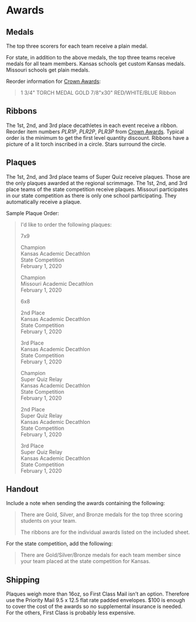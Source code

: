 # Awards

## Medals

The top three scorers for each team receive a plain medal.

For state, in addition to the above medals, the top three teams receive medals for all team members.
Kansas schools get custom Kansas medals.
Missouri schools get plain medals.

Reorder information for [Crown Awards](<http://www.crownawards.com/>):
> 1 3/4" TORCH MEDAL GOLD
> 7/8"x30" RED/WHITE/BLUE Ribbon

## Ribbons

The 1st, 2nd, and 3rd place decathletes in each event receive a ribbon.
Reorder item numbers *PLR1P*, *PLR2P*, *PLR3P* from [Crown Awards](<http://www.crownawards.com/>).
Typical order is the minimum to get the first level quantity discount.
Ribbons have a picture of a lit torch inscribed in a circle.
Stars surround the circle.

## Plaques

The 1st, 2nd, and 3rd place teams of Super Quiz receive plaques.
Those are the only plaques awarded at the regional scrimmage.
The 1st, 2nd, and 3rd place teams of the state competition receive plaques.
Missouri participates in our state competition as there is only one school participating.
They automatically receive a plaque.

Sample Plaque Order:

> I'd like to order the following plaques:
>
> 7x9
>
> Champion
\
> Kansas Academic Decathlon
\
> State Competition
\
> February 1, 2020
>
> Champion
\
> Missouri Academic Decathlon
\
> February 1, 2020
>
> 6x8
>
> 2nd Place
\
> Kansas Academic Decathlon
\
> State Competition
\
> February 1, 2020
>
> 3rd Place
\
> Kansas Academic Decathlon
\
> State Competition
\
> February 1, 2020
>
> Champion
\
> Super Quiz Relay
\
> Kansas Academic Decathlon
\
> State Competition
\
> February 1, 2020
>
> 2nd Place
\
> Super Quiz Relay
\
> Kansas Academic Decathlon
\
> State Competition
\
> February 1, 2020
>
> 3rd Place
\
> Super Quiz Relay
\
> Kansas Academic Decathlon
\
> State Competition
\
> February 1, 2020

## Handout

Include a note when sending the awards containing the following:
> There are Gold, Silver, and Bronze medals for the top three scoring students on your team.
>
> The ribbons are for the individual awards listed on the included sheet.

For the state competition, add the following:

> There are Gold/Silver/Bronze medals for each team member since your team placed at the state competition for Kansas.

## Shipping

Plaques weigh more than 16oz, so First Class Mail isn’t an option.
Therefore use the Priority Mail 9.5 x 12.5 flat rate padded envelopes.
$100 is enough to cover the cost of the awards so no supplemental insurance is needed.
For the others, First Class is probably less expensive.
